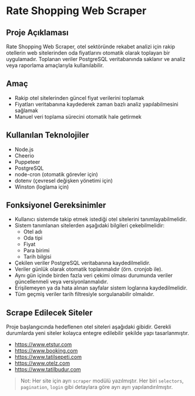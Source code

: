 # Rate Shopping Web Scraper

## Proje Açıklaması

Rate Shopping Web Scraper, otel sektöründe rekabet analizi için rakip otellerin web sitelerinden oda fiyatlarını otomatik olarak toplayan bir uygulamadır. Toplanan veriler PostgreSQL veritabanında saklanır ve analiz veya raporlama amaçlarıyla kullanılabilir.

## Amaç

- Rakip otel sitelerinden güncel fiyat verilerini toplamak
- Fiyatları veritabanına kaydederek zaman bazlı analiz yapılabilmesini sağlamak
- Manuel veri toplama sürecini otomatik hale getirmek

## Kullanılan Teknolojiler

- Node.js
- Cheerio
- Puppeteer
- PostgreSQL
- node-cron (otomatik görevler için)
- dotenv (çevresel değişken yönetimi için)
- Winston (loglama için)

## Fonksiyonel Gereksinimler

- Kullanıcı sistemde takip etmek istediği otel sitelerini tanımlayabilmelidir.
- Sistem tanımlanan sitelerden aşağıdaki bilgileri çekebilmelidir:
  - Otel adı
  - Oda tipi
  - Fiyat
  - Para birimi
  - Tarih bilgisi
- Çekilen veriler PostgreSQL veritabanına kaydedilmelidir.
- Veriler günlük olarak otomatik toplanmalıdır (örn. cronjob ile).
- Aynı gün içinde birden fazla veri çekimi olması durumunda veriler güncellenmeli veya versiyonlanmalıdır.
- Erişilemeyen ya da hata alınan sayfalar sistem loglarına kaydedilmelidir.
- Tüm geçmiş veriler tarih filtresiyle sorgulanabilir olmalıdır.

## Scrape Edilecek Siteler

Proje başlangıcında hedeflenen otel siteleri aşağıdaki gibidir. Gerekli durumlarda yeni siteler kolayca entegre edilebilir şekilde yapı tasarlanmıştır.

- https://www.etstur.com
- https://www.booking.com
- https://www.tatilsepeti.com
- https://www.otelz.com
- https://www.tatilbudur.com

> Not: Her site için ayrı `scraper` modülü yazılmıştır. Her biri `selectors`, `pagination`, `login` gibi detaylara göre ayrı ayrı yapılandırılmıştır.

